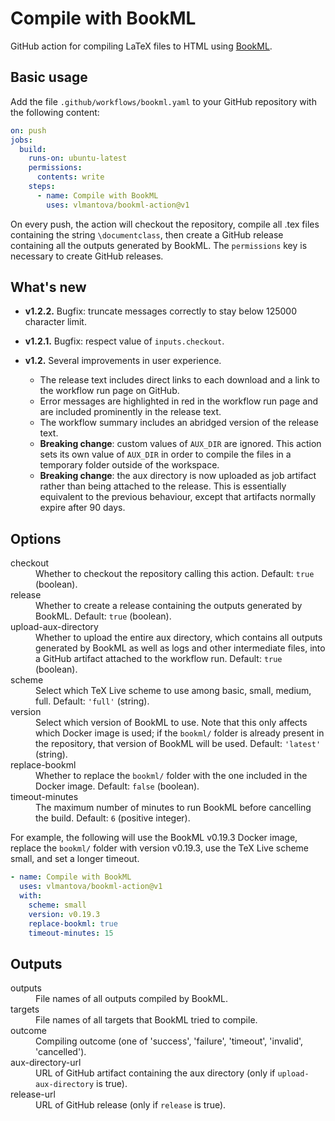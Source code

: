 # Compile with BookML

GitHub action for compiling LaTeX files to HTML using [BookML](https://vlmantova.github.io/bookml/).

## Basic usage

Add the file `.github/workflows/bookml.yaml` to your GitHub repository with the following content:
```YAML
on: push
jobs:
  build:
    runs-on: ubuntu-latest
    permissions:
      contents: write
    steps:
      - name: Compile with BookML
        uses: vlmantova/bookml-action@v1
```
On every push, the action will checkout the repository, compile all .tex files containing the string `\documentclass`, then create a GitHub release containing all the outputs generated by BookML. The `permissions` key is necessary to create GitHub releases.

## What's new

- **v1.2.2.** Bugfix: truncate messages correctly to stay below 125000 character limit.

- **v1.2.1.** Bugfix: respect value of `inputs.checkout`.

- **v1.2.** Several improvements in user experience.
  - The release text includes direct links to each download and a link to the workflow run page on GitHub.
  - Error messages are highlighted in red in the workflow run page and are included prominently in the release text.
  - The workflow summary includes an abridged version of the release text.
  - **Breaking change**: custom values of `AUX_DIR` are ignored. This action sets its own value of `AUX_DIR` in order to compile the files in a temporary folder outside of the workspace.
  - **Breaking change**: the aux directory is now uploaded as job artifact rather than being attached to the release. This is essentially equivalent to the previous behaviour, except that artifacts normally expire after 90 days.

## Options

<dl>
<dt>checkout</dt><dd>Whether to checkout the repository calling this action. Default: <code>true</code> (boolean).</dd>
<dt>release</dt><dd>Whether to create a release containing the outputs generated by BookML. Default: <code>true</code> (boolean).</dd>
<dt>upload-aux-directory</dt><dd>Whether to upload the entire aux directory, which contains all outputs generated by BookML as well as logs and other intermediate files, into a GitHub artifact attached to the workflow run. Default: <code>true</code> (boolean).</dd>
<dt>scheme</dt><dd>Select which TeX Live scheme to use among basic, small, medium, full. Default: <code>'full'</code> (string).</dd>
<dt>version</dt><dd>Select which version of BookML to use. Note that this only affects which Docker image is used; if the <code>bookml/</code> folder is already present in the repository, that version of BookML will be used. Default: <code>'latest'</code> (string).</dd>
<dt>replace-bookml</dt><dd>Whether to replace the <code>bookml/</code> folder with the one included in the Docker image. Default: <code>false</code> (boolean).</dd>
<dt>timeout-minutes</dt><dd>The maximum number of minutes to run BookML before cancelling the build. Default: <code>6</code> (positive integer).</dd>
</dl>

For example, the following will use the BookML v0.19.3 Docker image, replace the `bookml/` folder with version v0.19.3, use the TeX Live scheme small, and set a longer timeout.
```YAML
- name: Compile with BookML
  uses: vlmantova/bookml-action@v1
  with:
    scheme: small
    version: v0.19.3
    replace-bookml: true
    timeout-minutes: 15
```

## Outputs

<dl>
  <dt>outputs</dt><dd>File names of all outputs compiled by BookML.</dd>
  <dt>targets</dt><dd>File names of all targets that BookML tried to compile.</dd>
  <dt>outcome</dt><dd>Compiling outcome (one of 'success', 'failure', 'timeout', 'invalid', 'cancelled').</dt>
  <dt>aux-directory-url</dt><dd>URL of GitHub artifact containing the aux directory (only if <code>upload-aux-directory</code> is true).</dd>
  <dt>release-url</dt><dd>URL of GitHub release (only if <code>release</code> is true).</dd>
</dl>
